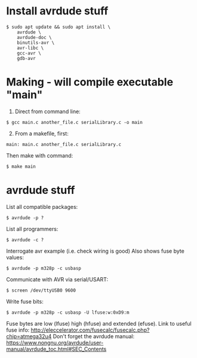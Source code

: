 # Install avrdude stuff
```shell
$ sudo apt update && sudo apt install \
	avrdude \
	avrdude-doc \
	binutils-avr \
	avr-libc \
	gcc-avr \
	gdb-avr
```

# Making - will compile executable "main"
1. Direct from command line:
```shell
$ gcc main.c another_file.c serialLibrary.c -o main
```

2. From a makefile, first:
```shell
main: main.c another_file.c serialLibrary.c
```
Then make with command:
```shell
$ make main
```

# avrdude stuff
List all compatible packages:
```shell
$ avrdude -p ?
```
List all programmers:
```shell
$ avrdude -c ?
```
Interrogate avr example (i.e. check wiring is good)  Also shows fuse byte values:
```shell
$ avrdude -p m328p -c usbasp
```
Communicate with AVR via serial/USART:
```shell
$ screen /dev/ttyUSB0 9600
```

Write fuse bits:
```shell
$ avrdude -p m328p -c usbasp -U lfuse:w:0xD9:m
```
Fuse bytes are low (lfuse) high (hfuse) and extended (efuse).
Link to useful fuse info: http://eleccelerator.com/fusecalc/fusecalc.php?chip=atmega32u4
Don't forget the avrdude manual: https://www.nongnu.org/avrdude/user-manual/avrdude_toc.html#SEC_Contents

